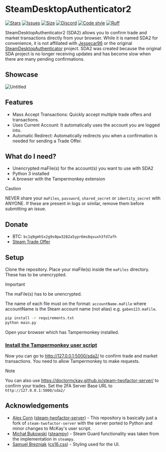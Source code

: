 # SteamDesktopAuthenticator2
[![Stars](https://img.shields.io/github/stars/offish/SteamDesktopAuthenticator2.svg)](https://github.com/offish/SteamDesktopAuthenticator2/stargazers)
[![Issues](https://img.shields.io/github/issues/offish/SteamDesktopAuthenticator2.svg)](https://github.com/offish/SteamDesktopAuthenticator2/issues)
[![Size](https://img.shields.io/github/repo-size/offish/SteamDesktopAuthenticator2.svg)](https://github.com/offish/SteamDesktopAuthenticator2)
[![Discord](https://img.shields.io/discord/467040686982692865?color=7289da&label=Discord&logo=discord)](https://discord.gg/t8nHSvA)
[![Code style](https://img.shields.io/badge/code%20style-black-000000.svg)](https://github.com/psf/black)
[![Ruff](https://img.shields.io/endpoint?url=https://raw.githubusercontent.com/astral-sh/ruff/main/assets/badge/v2.json)](https://github.com/astral-sh/ruff)

SteamDesktopAuthenticator2 (SDA2) allows you to confirm trade and market transactions directly from your browser. While it is named SDA2 for convenience, it is not affiliated with [Jessecar96](https://github.com/Jessecar96) or the original [SteamDesktopAuthenticator](https://github.com/Jessecar96/SteamDesktopAuthenticator) project. SDA2 was created because the original SDA project is no longer receiving updates and has become slow when there are many pending confirmations.

## Showcase
![Untitled](https://github.com/user-attachments/assets/55b27733-55b3-4639-92d5-70cf564cf0ef)

## Features
- Mass Accept Transactions: Quickly accept multiple trade offers and transactions.
- Uses Current Account: It automatically uses the account you are logged into.
- Automatic Redirect: Automatically redirects you when a confirmation is needed for sending a Trade Offer.

## What do I need?
- Unencrypted maFile(s) for the account(s) you want to use with SDA2
- Python 3 installed
- A browser with the Tampermonkey extension

> [!CAUTION]
> NEVER share your `maFiles`, `password`, `shared_secret` or `identity_secret` with ANYONE. If these are present in logs or similar, remove them before submitting an issue.

## Donate
- BTC: `bc1q9gmh5x2g9s0pw3282a5ypr6ms8qvuxh3fd7afh`
- [Steam Trade Offer](https://steamcommunity.com/tradeoffer/new/?partner=293059984&token=0-l_idZR)

## Setup
Clone the repository.
Place your maFile(s) inside the `maFiles` directory. These has to be unencrypted.

> [!IMPORTANT]
> The maFile(s) has to be unencrypted.

The name of each file must on the format: `accountName.maFile` where accountName is the Steam account name (not alias) e.g. `gaben123.maFile`.

```bash
pip install -r requirements.txt
python main.py
```

Open your browser which has Tampermonkey installed.

### [Install the Tampermonkey user script](https://github.com/offish/SteamDesktopAuthenticator2/raw/refs/heads/main/userscript/SteamDesktopAuthenticator2.user.js)

Now you can go to http://127.0.0.1:5000/sda2/ to confirm trade and market transactions.
You need to allow Tampermonkey to make requests.

> [!NOTE]
> You can also use https://doctormckay.github.io/steam-twofactor-server/ to confirm your trades. Set the 2FA Server Base URL to `http://127.0.0.1:5000/sda2/`

## Acknowledgements
- [Alex Corn](https://github.com/DoctorMcKay) ([steam-twofactor-server](https://github.com/DoctorMcKay/steam-twofactor-server)) - This repository is basically just a fork of `steam-twofactor-server` with the server ported to Python and minor changes to McKay's user script.
- [Michał Bukowski](https://github.com/bukson) ([steampy](https://github.com/bukson/steampy)) - Steam Guard functionality was taken from the implementation in `steampy`.
- [Samuel Breznjak](https://github.com/ekmas) ([cs16.css](https://github.com/ekmas/cs16.css)) - Styling used for the UI.
